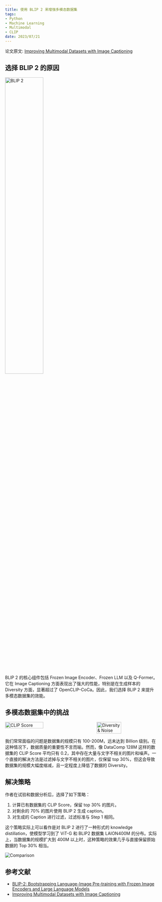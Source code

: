 ```yaml
---
title: 使用 BLIP 2 来增强多模态数据集
tags:
- Python
- Machine Learning
- Multimodal
- CLIP
date: 2023/07/21
---
```


论文原文: [Improving Multimodal Datasets with Image Captioning](https://arxiv.org/abs/2307.10350)

## 选择 BLIP 2 的原因
<img src="https://imagedelivery.net/5O09_o54BtxkkrL59wq3ZQ/5b0cc3b0-61af-4d07-81ed-d05dc22cbb00/public" alt="BLIP 2" width="50%" />

BLIP 2 的核心组件包括 Frozen Image Encoder、Frozen LLM 以及 Q-Former。它在 Image Captioning 方面表现出了强大的性能，特别是在生成样本的 Diversity 方面，显著超过了 OpenCLIP-CoCa。因此，我们选择 BLIP 2 来提升多模态数据集的效能。

## 多模态数据集中的挑战
<div style="display: flex; justify-content: space-between;">
<img src="https://imagedelivery.net/5O09_o54BtxkkrL59wq3ZQ/71a64ee9-195e-4425-1da1-1ef843e6dc00/public" alt="CLIP Score" style="width: 50%; object-fit: contain;" />
<img src="https://imagedelivery.net/5O09_o54BtxkkrL59wq3ZQ/d583c80d-f6b0-4323-1278-e6a1b7a3b300/public" alt="Diversity & Noise" width="40%" />
</div>

我们常常面临的问题是数据集的规模只有 100-200M，远未达到 Billion 级别。在这种情况下，数据质量的重要性不言而喻。然而，像 DataComp 128M 这样的数据集的 CLIP Score 平均只有 0.2，其中存在大量与文字不相关的图片和噪声。一个直接的解决方法是过滤掉与文字不相关的图片，仅保留 top 30%，但这会导致数据集的规模大幅度缩减，且一定程度上降低了数据的 Diversity。

## 解决策略
作者在试验和数据分析后，选择了如下策略：

1. 计算已有数据集的 CLIP Score，保留 top 30% 的图片。
2. 对剩余的 70% 的图片使用 BLIP 2 生成 caption。
3. 对生成的 Caption 进行过滤，过滤标准与 Step 1 相同。

这个策略实际上可以看作是对 BLIP 2 进行了一种形式的 knowledge distillation，使模型学习到了 ViT-G 和 BLIP2 数据集 LAION400M 的分布。实际上，当数据集的规模扩大到 400M 以上时，这种策略的效果几乎与直接保留原始数据的 Top 30% 相当。

![Comparison](https://imagedelivery.net/5O09_o54BtxkkrL59wq3ZQ/7ddf3050-eb3e-4832-5616-dc00e77d4300/public)  

## 参考文献
- [BLIP-2: Bootstrapping Language-Image Pre-training with Frozen Image Encoders and Large Language Models](https://arxiv.org/abs/2301.12597)
- [Improving Multimodal Datasets with Image Captioning](https://arxiv.org/abs/2307.10350)
